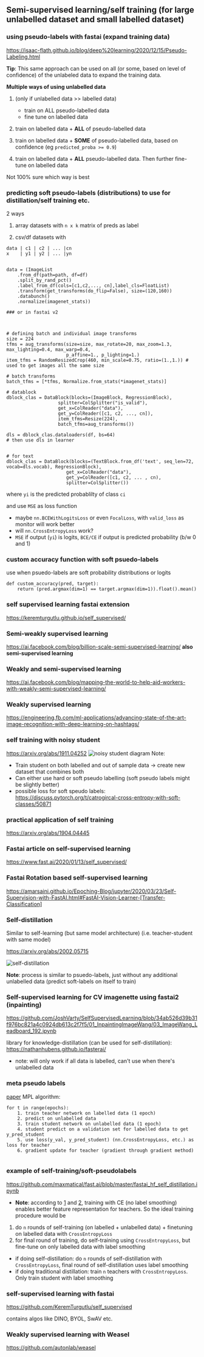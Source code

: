 ## Semi-supervised learning/self training (for large unlabelled dataset and small labelled dataset)

### using pseudo-labels with fastai (expand training data)
https://isaac-flath.github.io/blog/deep%20learning/2020/12/15/Pseudo-Labeling.html

**Tip**: This same approach can be used on all (or some, based on level of confidence) of the unlabeled data to expand the training data. 

**Multiple ways of using unlabelled data**
1. (only if unlabelled data >> labelled data)
    - train on ALL pseudo-labelled data
    - fine tune on labelled data
    
2. train on labelled data + **ALL** of pseudo-labelled data

3. train on labelled data  + **SOME** of pseudo-labelled data, based on confidence (eg `predicted_proba >= 0.9`)

4. train on labelled data +  **ALL** pseudo-labelled data. Then further fine-tune on labelled data

 Not 100% sure which way is best

### predicting soft pseudo-labels (distributions) to use for distillation/self training etc.
2 ways

1. array datasets with `n x k` matrix of preds as label

2. csv/df datasets with 
```
data | c1 | c2 | ... |cn
x    | y1 | y2 | ... |yn


data = (ImageList
    .from_df(path=path, df=df)
    .split_by_rand_pct()
    .label_from_df(cols=[c1,c2,..., cn],label_cls=FloatList)
    .transform(get_transforms(do_flip=False), size=(120,160))
    .databunch()
    .normalize(imagenet_stats))
    
### or in fastai v2



# defining batch and individual image transforms
size = 224
tfms = aug_transforms(size=size, max_rotate=20, max_zoom=1.3, max_lighting=0.4, max_warp=0.4,
                      p_affine=1., p_lighting=1.)
item_tfms = RandomResizedCrop(460, min_scale=0.75, ratio=(1.,1.)) # used to get images all the same size

# batch transforms
batch_tfms = [*tfms, Normalize.from_stats(*imagenet_stats)]

# datablock
dblock_clas = DataBlock(blocks=(ImageBlock, RegressionBlock),
                   splitter=ColSplitter("is_valid"),
                   get_x=ColReader("data"),
                   get_y=ColReader([c1, c2, ..., cn]),
                   item_tfms=Resize(224),
                   batch_tfms=aug_transforms())
                   
dls = dblock_clas.dataloaders(df, bs=64)
# then use dls in learner


# for text
dblock_clas = DataBlock(blocks=(TextBlock.from_df('text', seq_len=72, vocab=dls.vocab), RegressionBlock),
                      get_x=ColReader("data"),
                      get_y=ColReader([c1, c2, ... , cn),
                      splitter=ColSplitter())
```


where `yi` is the predicted probablilty of class `ci`

and use `MSE` as loss function
 - maybe `nn.BCEWithLogitsLoss` or even `FocalLoss`, with `valid_loss` as monitor will work better
 - will `nn.CrossEntropyLoss` work?
 - `MSE` if output (`yi`) is logits, `BCE/CE` if output is predicted probability (b/w 0 and 1)

### custom accuracy function with soft psuedo-labels
use when psuedo-labels are soft probability distributions or logits
```
def custom_accuracy(pred, target):
    return (pred.argmax(dim=1) == target.argmax(dim=1)).float().mean()
```

### self supervised learning fastai extension
https://keremturgutlu.github.io/self_supervised/

### Semi-weakly supervised learning

https://ai.facebook.com/blog/billion-scale-semi-supervised-learning/ **also semi-supervised learning**

### Weakly and semi-supervised learning

https://ai.facebook.com/blog/mapping-the-world-to-help-aid-workers-with-weakly-semi-supervised-learning/


### Weakly supervised learning

https://engineering.fb.com/ml-applications/advancing-state-of-the-art-image-recognition-with-deep-learning-on-hashtags/

### self training with noisy student

https://arxiv.org/abs/1911.04252 
![noisy student diagram](https://github.com/maxmatical/fast.ai/blob/master/images/noisy-student.jpg)
Note:
- Train student on both labelled and out of sample data -> create new dataset that combines both
- Can either use hard or soft pseudo labelling (soft pseudo labels might be slightly better)
- possible loss for soft speudo labels: https://discuss.pytorch.org/t/catrogircal-cross-entropy-with-soft-classes/50871


### practical application of self training

https://arxiv.org/abs/1904.04445

### Fastai article on self-supervised learning
https://www.fast.ai/2020/01/13/self_supervised/

### Fastai Rotation based self-supervised learning
https://amarsaini.github.io/Epoching-Blog/jupyter/2020/03/23/Self-Supervision-with-FastAI.html#FastAI-Vision-Learner-[Transfer-Classification]

### Self-distillation
Similar to self-learning (but same model architecture) (i.e. teacher-student with same model)

https://arxiv.org/abs/2002.05715

![self-distillation](https://github.com/maxmatical/fast.ai/blob/master/images/self-distillation.jpg)

**Note**: process is similar to psuedo-labels, just without any additional unlabelled data (predict soft-labels on itself to train)

### Self-supervised learning for CV imagenette using fastai2 (inpainting)
https://github.com/JoshVarty/SelfSupervisedLearning/blob/34ab526d39b31f976bc821a4c0924db613c2f7f5/01_InpaintingImageWang/03_ImageWang_Leadboard_192.ipynb

library for knowledge-distillation (can be used for self-distillation): https://nathanhubens.github.io/fasterai/

- note: will only work if all data is labelled, can't use when there's unlabelled data

### meta pseudo labels
[paper](https://arxiv.org/pdf/2003.10580.pdf)
MPL algorithm:
```
for t in range(epochs):
    1. train teacher network on labelled data (1 epoch)
    2. predict on unlabelled data
    3. train student network on unlabelled data (1 epoch)
    4. student predict on a validation set for labelled data to get y_pred_student
    5. use loss(y_val, y_pred_student) (nn.CrossEntropyLoss, etc.) as loss for teacher
    6. gradient update for teacher (gradient through gradient method)
    

```

### example of self-training/soft-pseudolabels
https://github.com/maxmatical/fast.ai/blob/master/fastai_hf_self_distillation.ipynb

- **Note**: according to [1](https://arxiv.org/abs/2010.16402) and [2](https://arxiv.org/abs/1906.02629), training with CE (no label smoothing) enables better feature representation for teachers. So the ideal training procedure would be
1. do `n` rounds of self-training (on labelled + unlabelled data) + finetuning on labelled data with `CrossEntropyLoss`
2. for final round of training, do self-training using `CrossEntropyLoss`, but fine-tune on only labelled data with label smoothing

- if doing self-distillation: do `n` rounds of self-distillation with `CrossEntropyLoss`, final round of self-distillation uses label smoothing
- if doing traditional distillation: train `n` teachers with `CrossEntropyLoss`. Only train student with label smoothing

### self-supervised learning with fastai
https://github.com/KeremTurgutlu/self_supervised

contains algos like DINO, BYOL, SwAV etc.

### Weakly supervised learning with Weasel
https://github.com/autonlab/weasel
